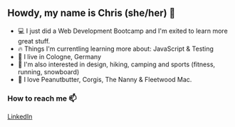## Howdy, my name is Chris (she/her) 💫

* 💻 I just did a Web Development Bootcamp and I'm exited to learn more great stuff. 
* 🔥 Things I'm currentling learning more about: JavaScript & Testing
* 🌈 I live in Cologne, Germany
* 🌱 I'm also interested in design, hiking, camping and sports (fitness, running, snowboard)
* 🥜 I love Peanutbutter, Corgis, The Nanny & Fleetwood Mac.

### How to reach me 📫 
[LinkedIn](https://www.linkedin.com/in/christiane-hertwig-581237a3/)
